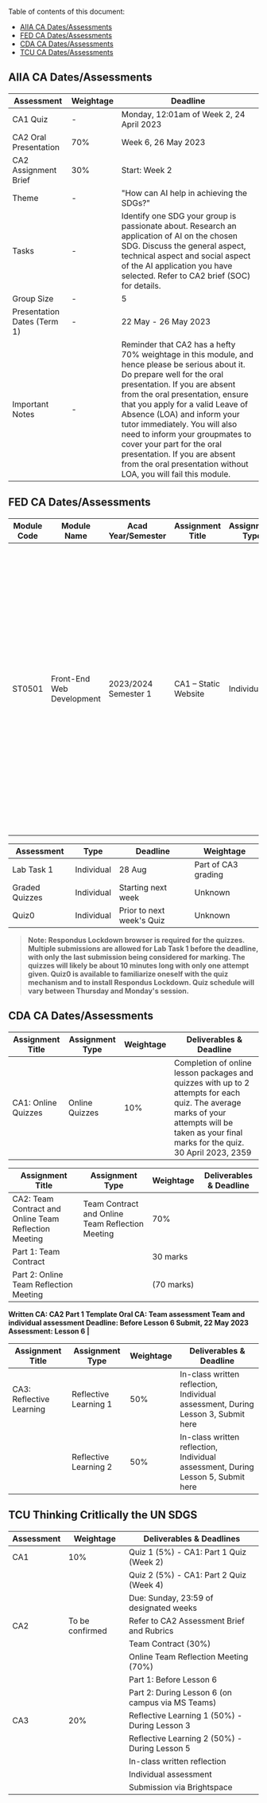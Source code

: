 Table of contents of this document:
- [AIIA CA Dates/Assessments](#1)
- [FED CA Dates/Assessments](#2)
- [CDA CA Dates/Assessments](#3)
- [TCU CA Dates/Assessments](#4)


<h2 id="1"> AIIA CA Dates/Assessments

<h4>

| Assessment | Weightage | Deadline |
|------------|------------|--------------|
| CA1 Quiz | - | Monday, 12:01am of Week 2, 24 April 2023 |
| CA2 Oral Presentation | 70% | Week 6, 26 May 2023 |
| CA2 Assignment Brief | 30% | Start: Week 2 |
| Theme | - | "How can AI help in achieving the SDGs?" |
| Tasks | - | Identify one SDG your group is passionate about. Research an application of AI on the chosen SDG. Discuss the general aspect, technical aspect and social aspect of the AI application you have selected. Refer to CA2 brief (SOC) for details. |
| Group Size | - | 5 |
| Presentation Dates (Term 1) | - | 22 May - 26 May 2023 |
| Important Notes | - | Reminder that CA2 has a hefty 70% weightage in this module, and hence please be serious about it. Do prepare well for the oral presentation. If you are absent from the oral presentation, ensure that you apply for a valid Leave of Absence (LOA) and inform your tutor immediately. You will also need to inform your groupmates to cover your part for the oral presentation. If you are absent from the oral presentation without LOA, you will fail this module. |


<h2 id="2">FED CA Dates/Assessments
<h4>

| Module Code | Module Name | Acad Year/Semester | Assignment Title | Assignment Type | Weightage | Deliverables & Deadline | Late Submission |
|-------------|-------------|--------------------|---------------------|-----------------|--------------|---------------------------------------|----------------|
| ST0501 | Front-End Web Development | 2023/2024 Semester 1 | CA1 – Static Website | Individual | 40% | All files used in the web pages. 29 May 2023, Monday 0900HR Digital submission in Bright Space using File naming convention as follows: CCC1AXX_nnnnnnn_yourname.zip Where CCC is your course name e.g. DIT; 1AXX is your class number e.g. 1A01 and nnnnnnn is your admin number e.g. 2312345. | 50% of the marks will be deducted for assignments that are received within ONE (1) calendar day after the submission deadline. No marks will be given thereafter. Exceptions to this policy will be given to students with valid LOA on medical or compassionate grounds. Students in such cases will need to inform the lecturer as soon as reasonably possible. |


| Assessment | Type | Deadline | Weightage |
| --- | --- | --- | --- |
| Lab Task 1 | Individual | 28 Aug | Part of CA3 grading |
| Graded Quizzes | Individual | Starting next week | Unknown |
| Quiz0 | Individual | Prior to next week's Quiz | Unknown |
 
> Note: Respondus Lockdown browser is required for the quizzes. Multiple submissions are allowed for Lab Task 1 before the deadline, with only the last submission being considered for marking. The quizzes will likely be about 10 minutes long with only one attempt given. Quiz0 is available to familiarize oneself with the quiz mechanism and to install Respondus Lockdown. Quiz schedule will vary between Thursday and Monday's session.



<h2 id="3"> CDA CA Dates/Assessments
<h4>

| Assignment Title | Assignment Type | Weightage | Deliverables & Deadline |
|------------------|----------------|-----------|--------------------------|
| CA1: Online Quizzes | Online Quizzes | 10% | Completion of online lesson packages and quizzes with up to 2 attempts for each quiz. The average marks of your attempts will be taken as your final marks for the quiz. 30 April 2023, 2359 |

| Assignment Title | Assignment Type | Weightage | Deliverables & Deadline |
|------------------|----------------|-----------|--------------------------|
| CA2: Team Contract and Online Team Reflection Meeting | Team Contract and Online Team Reflection Meeting | 70% | 
Part 1: Team Contract  | |30 marks
Part 2: Online Team Reflection Meeting ||(70 marks)
Written CA: CA2 Part 1 Template
Oral CA: Team assessment
Team and individual assessment
Deadline: Before Lesson 6
Submit, 22 May 2023
Assessment: Lesson 6 |

| Assignment Title | Assignment Type | Weightage | Deliverables & Deadline |
|------------------|----------------|-----------|--------------------------|
| CA3: Reflective Learning | Reflective Learning 1 | 50% | In-class written reflection, Individual assessment, During Lesson 3, Submit here |
|                   | Reflective Learning 2 | 50% | In-class written reflection, Individual assessment, During Lesson 5, Submit here |


<h2 id="4"> TCU Thinking Critlically the UN SDGS

<h4>

| Assessment | Weightage | Deliverables & Deadlines                                |
|------------|-----------|---------------------------------------------------------|
| CA1        | 10%       | Quiz 1 (5%) - CA1: Part 1 Quiz (Week 2)                   |
|            |           | Quiz 2 (5%) - CA1: Part 2 Quiz (Week 4)                   |
|            |           | Due: Sunday, 23:59 of designated weeks                   |
| CA2        | To be confirmed | Refer to CA2 Assessment Brief and Rubrics             |
|            |           | Team Contract (30%)                                      |
|            |           | Online Team Reflection Meeting (70%)                     |
|            |           | Part 1: Before Lesson 6                                   |
|            |           | Part 2: During Lesson 6 (on campus via MS Teams)          |
| CA3        | 20%       | Reflective Learning 1 (50%) - During Lesson 3            |
|            |           | Reflective Learning 2 (50%) - During Lesson 5            |
|            |           | In-class written reflection                              |
|            |           | Individual assessment                                     |
|            |           | Submission via Brightspace                               |



